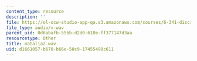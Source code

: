 ```yaml
---
content_type: resource
description: ''
file: https://ol-ocw-studio-app-qa.s3.amazonaws.com/courses/6-341-discrete-time-signal-processing-fall-2005/d1661057b670b66e50c917455490c611_natalia2.wav
file_type: audio/x-wav
parent_uid: 0d6abafb-55bb-d2d0-610e-ff377147d3aa
resourcetype: Other
title: natalia2.wav
uid: d1661057-b670-b66e-50c9-17455490c611
---
```

